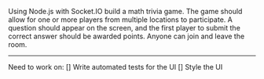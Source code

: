 Using Node.js with Socket.IO build a math trivia game. The game should allow for one or more players from multiple locations to participate. A question should appear on the screen, and the first player to submit the correct answer should be awarded points. Anyone can join and leave the room.
_______
Need to work on:
[] Write automated tests for the UI
[] Style the UI
